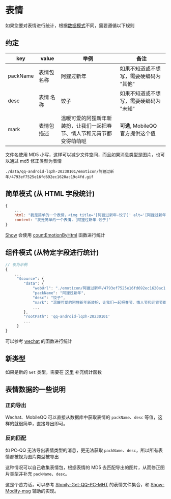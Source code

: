 # 表情

如果您要对表情进行统计，根据[数据模式](./custom.md)不同，需要遵循以下规则

## 约定

| key      | value       | 举例                                                                   | 备注                                    |
| -------- | ----------- | ---------------------------------------------------------------------- | --------------------------------------- |
| packName | 表情包 名称 | 阿狸过新年                                                             | 如果不知道或不想写，需要硬编码为 "其他" |
| desc     | 表情 名称   | 饺子                                                                   | 如果不知道或不想写，需要硬编码为 "未知" |
| mark     | 表情包 描述 | 温暖可爱的阿狸新年新装扮，让我们一起把春节、情人节和元宵节都变得萌萌哒 | **可选**, MobileQQ 官方提供这个值       |

文件名使用 MD5 小写，这样可以减少文件空间，而且如果消息类型是图片，也可以通过 md5 修正类型为表情

```
./data/qq-android-lqzh-20230101/emoticon/阿狸过新年/4793ef7525e16fd692ec1620ac19c4fd.gif
```

## 简单模式 (从 HTML 字段统计)

```js
{
    ...
    html: "我是简单的一个表情，<img title='[阿狸过新年-饺子]' alt='[阿狸过新年-饺子]' src='./data/qq-android/emoticon/阿狸过新年/4793ef7525e16fd692ec1620ac19c4fd.gif' />"
    content: "我是简单的一个表情，[阿狸过新年-饺子]"
}

```

[Show](https://github.com/lqzhgood/Shmily-Show) 会使用 [countEmotionByHtml](https://github.com/lqzhgood/Shmily-Show/blob/main/memoryweb/scripts/msgHandle/statistics/contrast/emotion/lib/utils.js) 函数进行统计

## 组件模式 (从特定字段进行统计)

```js
// 仅为示例
{
    ...
     "$source": {
        "data": {
            "webUrl": "./emoticon/阿狸过新年/4793ef7525e16fd692ec1620ac19c4fd.gif",
            "packName": "阿狸过新年",
            "desc": "饺子",
            "mark": "温暖可爱的阿狸新年新装扮，让我们一起把春节、情人节和元宵节都变得萌萌哒！"
            ...
        },
        "rootPath": 'qq-android-lqzh-20230101'
        ...
     }
}

```

可以参考 [wechat](https://github.com/lqzhgood/Shmily-Show/blob/main/memoryweb/scripts/msgHandle/statistics/contrast/emotion/lib/wechat.js) 的函数进行统计

## 新类型

如果是新的 `Get` 类型，需要在 [这里](https://github.com/lqzhgood/Shmily-Show/blob/main/memoryweb/scripts/msgHandle/statistics/contrast/emotion/lib/index.js) 补充统计函数

## 表情数据的一些说明

### 正向导出

Wechat、MobileQQ 可以直接从数据库中获取表情的 `packName`、`desc` 等值，这样的就很简单，直接导出即可。

### 反向匹配

如 PC-QQ 无法导出表情类型的消息，更无法获取 `packName`、`desc`，所以所有表情都被视为图片类型被导出

这种情况可以自己收集表情包，根据表情的 MD5 去匹配导出的图片，从而修正图片类型并补充 `packName`、`desc`。

这是个苦力活，可以参考 [Shmily-Get-QQ-PC-MHT](https://github.com/lqzhgood/Shmily-Get-QQ-PC_MHT/tree/main/merger/data/qq-pc/face) 的表情文件集合，和 [Show-Modify-msg](https://github.com/lqzhgood/Shmily-Show/blob/main/docs/modify-msg.md) 辅助的实现。
